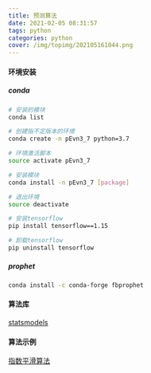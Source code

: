 ```yaml
---
title: 预测算法
date: 2021-02-05 08:31:57
tags: python
categories: python
cover: /img/topimg/202105161044.png
---
```


#### 环境安装
##### conda
```sh
# 安装的模块
conda list

# 创建指不定版本的环境
conda create -n pEvn3_7 python=3.7

# 环境激活脚本
source activate pEvn3_7

# 安装模块
conda install -n pEvn3_7 [package]

# 退出环境
source deactivate

# 安装tensorflow
pip install tensorflow==1.15

# 卸载tensorflow
pip uninstall tensorflow
```
##### prophet
```sh
conda install -c conda-forge fbprophet
```

#### 算法库
[statsmodels](https://www.statsmodels.org/stable/examples/index.html)

#### 算法示例
[指数平滑算法](https://www.cnblogs.com/harrylyx/p/11852149.html)